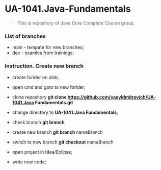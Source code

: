 # UA-1041.Java-Fundamentals

> This is repository of Java Core Complete Course group.

### List of branches

- main - tempate for new branches;
- dev - examles from trainings;

### Instruction. Create new branch

- create forlder on disk;
- open cmd and goto to new forlder;
- clone repository **git clone https://github.com/vasyldmitrovich/UA-1041.Java Fundamentals.git**

- change directory to **UA-1041.Java Fundamentals**;
- check branch **git branch**
- create new branch **git branch <NAME>** nameBranch
- switch to new branch **git checkout <NAME>** nameBranch
- open project in Idea/Eclipse;
- write new code;